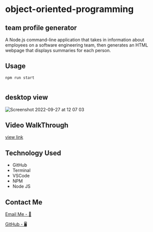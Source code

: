 # object-oriented-programming

## team profile generator

A Node.js command-line application that takes in information about employees on a software engineering team, then generates an HTML webpage that displays summaries for each person.

## Usage

```
npm run start


```
## desktop view


![Screenshot 2022-09-27 at 12 07 03](https://user-images.githubusercontent.com/100147237/192509942-caa5d857-809e-4a71-afd9-9589568b13bd.png)




## Video WalkThrough

[view link](https://drive.google.com/file/d/1Vnmc9SeZ-vigBbkDmLIgfh-92OTlOQXD/view)

## Technology Used

- GitHub
- Terminal
- VSCode
- NPM
- Node JS

## Contact Me

[Email Me - 📧](abdilatifwarsame@gmail.com)

[GitHub - 🖥️](https://github.com/awarsame1996)
